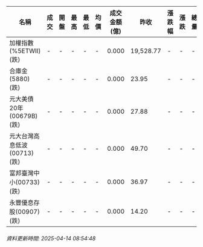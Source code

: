 | 名稱 | 成交 | 開盤 | 最高 | 最低 | 均價 | 成交金額(億) | 昨收 | 漲跌幅 | 漲跌 | 總量 | 昨量 | 振幅 |
| -------- | -------- | -------- | -------- |-------- | -------- | -------- |-------- |-------- |-------- | -------- | -------- |-------- |
|加權指數(%5ETWII) (跌)|-|-|-|-|-|0.000|19,528.77|-|-|-|-|0.00%|
|合庫金(5880) (跌)|-|-|-|-|-|0.000|23.95|-|-|-|-|0.00%|
|元大美債20年(00679B) (跌)|-|-|-|-|-|0.000|27.88|-|-|-|-|0.00%|
|元大台灣高息低波(00713) (跌)|-|-|-|-|-|0.000|49.70|-|-|-|-|0.00%|
|富邦臺灣中小(00733) (跌)|-|-|-|-|-|0.000|36.97|-|-|-|-|0.00%|
|永豐優息存股(00907) (跌)|-|-|-|-|-|0.000|14.20|-|-|-|-|0.00%|
###### 資料更新時間: 2025-04-14 08:54:48